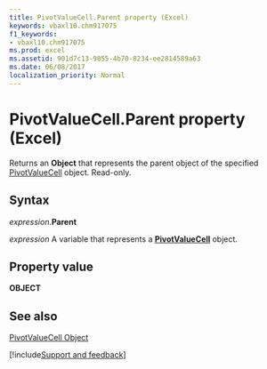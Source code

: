 ```yaml
---
title: PivotValueCell.Parent property (Excel)
keywords: vbaxl10.chm917075
f1_keywords:
- vbaxl10.chm917075
ms.prod: excel
ms.assetid: 901d7c13-9055-4b70-8234-ee2814589a63
ms.date: 06/08/2017
localization_priority: Normal
---
```



# PivotValueCell.Parent property (Excel)

Returns an  **Object** that represents the parent object of the specified [PivotValueCell](Excel.pivotvaluecell.md) object. Read-only.


## Syntax

_expression_.**Parent**

_expression_ A variable that represents a **[PivotValueCell](Excel.pivotvaluecell.md)** object.


## Property value

 **OBJECT**


## See also



[PivotValueCell Object](Excel.pivotvaluecell.md)

[!include[Support and feedback](~/includes/feedback-boilerplate.md)]